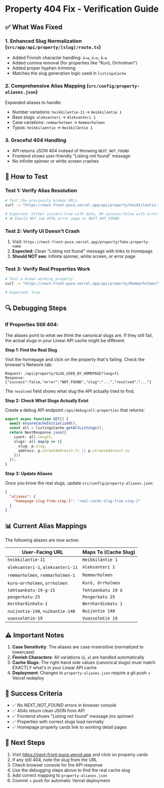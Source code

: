 # Property 404 Fix - Verification Guide

## ✅ What Was Fixed

### 1. **Enhanced Slug Normalization** (`src/app/api/property/[slug]/route.ts`)
- Added Finnish character handling: `ä→a`, `ö→o`, `å→a`
- Added comma removal (for properties like "Kurö, Orrholmen")
- Added proper hyphen trimming
- Matches the slug generation logic used in `listingsCache`

### 2. **Comprehensive Alias Mapping** (`src/config/property-aliases.json`)
Expanded aliases to handle:
- Number variations: `heikkilantie-11` → `Heikkiläntie 1`
- Base slugs: `aleksanteri` → `Aleksanteri 1`
- Case variations: `remmarholmen` → `Remmarholmen`
- Typos: `heikkilaentie` → `Heikkiläntie 1`

### 3. **Graceful 404 Handling**
- API returns JSON 404 instead of throwing `NEXT_NOT_FOUND`
- Frontend shows user-friendly "Listing not found" message
- No infinite spinner or white screen crashes

## 🧪 How to Test

### Test 1: Verify Alias Resolution
```bash
# Test the previously broken URLs
curl -s "https://next-front-puce.vercel.app/api/property/heikkilantie-11?lang=fi" | jq

# Expected: Either success:true with data, OR success:false with error:"NOT_FOUND"
# ❌ Should NOT see HTML error page or NEXT_NOT_FOUND
```

### Test 2: Verify UI Doesn't Crash
1. Visit: `https://next-front-puce.vercel.app/property/fake-property-name`
2. **Expected:** Clean "Listing not found" message with links to homepage
3. **Should NOT see:** Infinite spinner, white screen, or error page

### Test 3: Verify Real Properties Work
```bash
# Test a known working property
curl -s "https://next-front-puce.vercel.app/api/property/Remmarholmen?lang=fi" | jq '.success'

# Expected: true
```

## 🔍 Debugging Steps

### If Properties Still 404:

The aliases point to what we *think* the canonical slugs are. If they still fail, the actual slugs in your Linear API cache might be different.

**Step 1: Find the Real Slug**

Visit the homepage and click on the property that's failing. Check the browser's Network tab:
```
Request: /api/property/SLUG_USED_BY_HOMEPAGE?lang=fi
Response: {"success":false,"error":"NOT_FOUND","slug":"...","resolved":"..."}
```

The `resolved` field shows what slug the API actually tried to find.

**Step 2: Check What Slugs Actually Exist**

Create a debug API endpoint `/api/debug/all-properties` that returns:
```typescript
export async function GET() {
  await ensureCacheInitialized();
  const all = listingsCache.getAllListings();
  return NextResponse.json({
    count: all.length,
    slugs: all.map(p => ({
      slug: p.slug,
      address: p.streetAddress?.fi || p.streetAddress?.sv
    }))
  });
}
```

**Step 3: Update Aliases**

Once you know the real slugs, update `src/config/property-aliases.json`:
```json
{
  "aliases": {
    "homepage-slug-from-step-1": "real-cache-slug-from-step-2"
  }
}
```

## 📊 Current Alias Mappings

The following aliases are now active:

| User-Facing URL | Maps To (Cache Slug) |
|----------------|----------------------|
| `heikkilantie-11` | `Heikkiläntie 1` |
| `aleksanteri-1`, `aleksanteri-11` | `Aleksanteri 1` |
| `remmarholmen`, `remmarholmen-1` | `Remmarholmen` |
| `kuro-orrholmen`, `orrholmen` | `Kurö, Orrholmen` |
| `tehtaankatu-19-g-15` | `Tehtaankatu 19 G` |
| `pengerkatu-25` | `Pengerkatu 25` |
| `bernhardinkatu-1` | `Bernhardinkatu 1` |
| `nuijontie-140`, `nuikontie-140` | `Nuijontie 140` |
| `vuosselmtie-19` | `Vuosselmtie 19` |

## ⚠️ Important Notes

1. **Case Sensitivity**: The aliases are case-insensitive (normalized to lowercase)
2. **Finnish Characters**: All variations (`ä`, `a`) are handled automatically
3. **Cache Slugs**: The right-hand side values (canonical slugs) must match EXACTLY what's in your Linear API cache
4. **Deployment**: Changes to `property-aliases.json` require a git push + Vercel redeploy

## 🎯 Success Criteria

- ✅ No NEXT_NOT_FOUND errors in browser console
- ✅ 404s return clean JSON from API
- ✅ Frontend shows "Listing not found" message (no spinner)
- ✅ Properties with correct slugs load normally
- ✅ Homepage property cards link to working detail pages

## 📝 Next Steps

1. Visit https://next-front-puce.vercel.app and click on property cards
2. If any still 404, note the slug from the URL
3. Check browser console for the API response
4. Use the debugging steps above to find the real cache slug
5. Add correct mapping to `property-aliases.json`
6. Commit + push for automatic Vercel deployment

